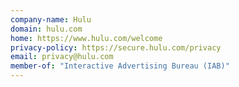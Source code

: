 ```yaml
---
company-name: Hulu
domain: hulu.com
home: https://www.hulu.com/welcome
privacy-policy: https://secure.hulu.com/privacy
email: privacy@hulu.com
member-of: "Interactive Advertising Bureau (IAB)"
---
```




